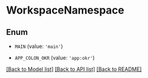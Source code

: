 # WorkspaceNamespace


## Enum

* `MAIN` (value: `'main'`)

* `APP_COLON_OKR` (value: `'app:okr'`)

[[Back to Model list]](../README.md#documentation-for-models) [[Back to API list]](../README.md#documentation-for-api-endpoints) [[Back to README]](../README.md)


